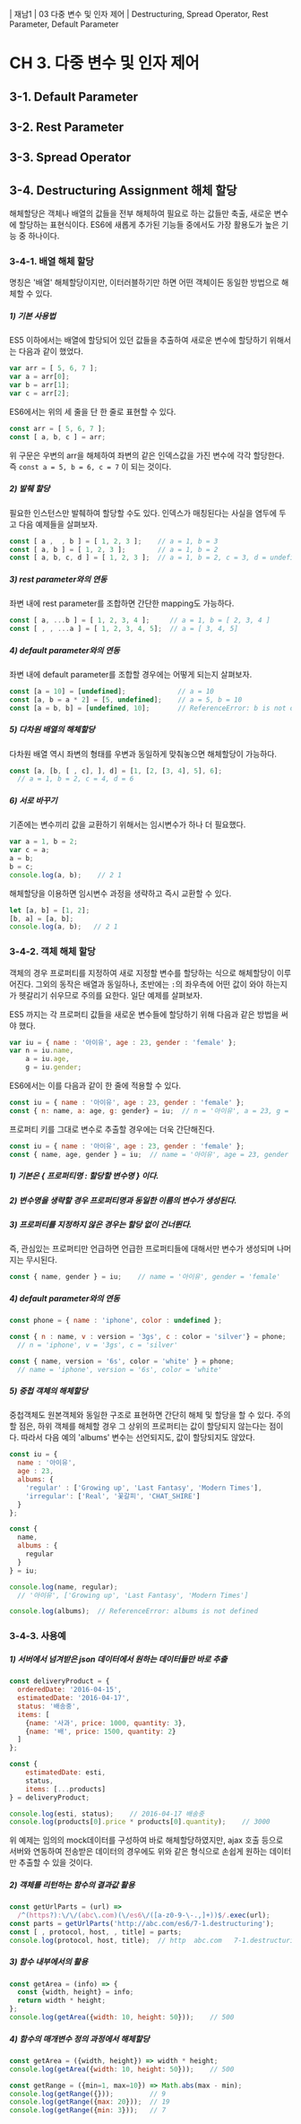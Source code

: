 | 재남1 | 03 다중 변수 및 인자 제어        | Destructuring, Spread Operator, Rest Parameter, Default Parameter

# CH 3. 다중 변수 및 인자 제어

## 3-1. Default Parameter

## 3-2. Rest Parameter

## 3-3. Spread Operator

## 3-4. Destructuring Assignment 해체 할당

해체할당은 객체나 배열의 값들을 전부 해체하여 필요로 하는 값들만 축출, 새로운 변수에 할당하는 표현식이다. ES6에 새롭게 추가된 기능들 중에서도 가장 활용도가 높은 기능 중 하나이다.

### 3-4-1. 배열 해체 할당

명칭은 '배열' 해체할당이지만, 이터러블하기만 하면 어떤 객체이든 동일한 방법으로 해체할 수 있다.


##### 1) 기본 사용법

ES5 이하에서는 배열에 할당되어 있던 값들을 추출하여 새로운 변수에 할당하기 위해서는 다음과 같이 했었다.

```js
var arr = [ 5, 6, 7 ];
var a = arr[0];
var b = arr[1];
var c = arr[2];
```

ES6에서는 위의 세 줄을 단 한 줄로 표현할 수 있다.

```js
const arr = [ 5, 6, 7 ];
const [ a, b, c ] = arr;
```

위 구문은 우변의 arr을 해체하여 좌변의 같은 인덱스값을 가진 변수에 각각 할당한다. 즉 `const a = 5, b = 6, c = 7` 이 되는 것이다.


##### 2) 발췌 할당

필요한 인스턴스만 발췌하여 할당할 수도 있다. 인덱스가 매칭된다는 사실을 염두에 두고 다음 예제들을 살펴보자.

```js
const [ a ,  , b ] = [ 1, 2, 3 ];    // a = 1, b = 3
const [ a, b ] = [ 1, 2, 3 ];        // a = 1, b = 2
const [ a, b, c, d ] = [ 1, 2, 3 ];  // a = 1, b = 2, c = 3, d = undefined
```


##### 3) rest parameter와의 연동

좌변 내에 rest parameter를 조합하면 간단한 mapping도 가능하다.

```js
const [ a, ...b ] = [ 1, 2, 3, 4 ];     // a = 1, b = [ 2, 3, 4 ]
const [ , , ...a ] = [ 1, 2, 3, 4, 5];  // a = [ 3, 4, 5]
```


##### 4) default parameter와의 연동

좌변 내에 default parameter를 조합할 경우에는 어떻게 되는지 살펴보자.

```js
const [a = 10] = [undefined];             // a = 10
const [a, b = a * 2] = [5, undefined];    // a = 5, b = 10
const [a = b, b] = [undefined, 10];       // ReferenceError: b is not defined
```



##### 5) 다차원 배열의 해체할당

다차원 배열 역시 좌변의 형태를 우변과 동일하게 맞춰놓으면 해체할당이 가능하다.

```js
const [a, [b, [ , c], ], d] = [1, [2, [3, 4], 5], 6];
  // a = 1, b = 2, c = 4, d = 6
```

##### 6) 서로 바꾸기

기존에는 변수끼리 값을 교환하기 위해서는 임시변수가 하나 더 필요했다.

```js
var a = 1, b = 2;
var c = a;
a = b;
b = c;
console.log(a, b);    // 2 1
```

해체할당을 이용하면 임시변수 과정을 생략하고 즉시 교환할 수 있다.

```js
let [a, b] = [1, 2];
[b, a] = [a, b];
console.log(a, b);   // 2 1
```


### 3-4-2. 객체 해체 할당

객체의 경우 프로퍼티를 지정하여 새로 지정할 변수를 할당하는 식으로 해체할당이 이루어진다. 그외의 동작은 배열과 동일하나, 초반에는 `:`의 좌우측에 어떤 값이 와야 하는지가 헷갈리기 쉬우므로 주의를 요한다. 일단 예제를 살펴보자.

ES5 까지는 각 프로퍼티 값들을 새로운 변수들에 할당하기 위해 다음과 같은 방법을 써야 했다.

```js
var iu = { name : '아이유', age : 23, gender : 'female' };
var n = iu.name,
    a = iu.age,
    g = iu.gender;
```

ES6에서는 이를 다음과 같이 한 줄에 적용할 수 있다.

```js
const iu = { name : '아이유', age : 23, gender : 'female' };
const { n: name, a: age, g: gender} = iu;  // n = '아이유', a = 23, g = 'female'
```

프로퍼티 키를 그대로 변수로 추출할 경우에는 더욱 간단해진다.

```js
const iu = { name : '아이유', age : 23, gender : 'female' };
const { name, age, gender } = iu;  // name = '아이유', age = 23, gender = 'female'
```


##### 1) 기본은 *{ 프로퍼티명 : 할당할 변수명 }* 이다.

##### 2) 변수명을 생략할 경우 프로퍼티명과 동일한 이름의 변수가 생성된다.

##### 3) 프로퍼티를 지정하지 않은 경우는 할당 없이 건너뛴다.

즉, 관심있는 프로퍼티만 언급하면 언급한 프로퍼티들에 대해서만 변수가 생성되며 나머지는 무시된다.

```js
const { name, gender } = iu;    // name = '아이유', gender = 'female'
```

##### 4) default parameter와의 연동

```js
const phone = { name : 'iphone', color : undefined };

const { n : name, v : version = '3gs', c : color = 'silver'} = phone;
  // n = 'iphone', v = '3gs', c = 'silver'

const { name, version = '6s', color = 'white' } = phone;
  // name = 'iphone', version = '6s', color = 'white'
```

##### 5) 중첩 객체의 해체할당

중첩객체도 원본객체와 동일한 구조로 표현하면 간단히 해체 및 할당을 할 수 있다.
주의할 점은, 하위 객체를 해체할 경우 그 상위의 프로퍼티는 값이 할당되지 않는다는 점이다.
따라서 다음 예의 'albums' 변수는 선언되지도, 값이 할당되지도 않았다.

```js
const iu = {
  name : '아이유',
  age : 23,
  albums: {
    'regular' : ['Growing up', 'Last Fantasy', 'Modern Times'],
    'irregular': ['Real', '꽃갈피', 'CHAT_SHIRE']
  }
};

const {
  name,
  albums : {
    regular
  }
} = iu;

console.log(name, regular);
  // '아이유', ['Growing up', 'Last Fantasy', 'Modern Times']

console.log(albums);  // ReferenceError: albums is not defined
```


### 3-4-3. 사용예

##### 1) 서버에서 넘겨받은 json 데이터에서 원하는 데이터들만 바로 추출

```js
const deliveryProduct = {
  orderedDate: '2016-04-15',
  estimatedDate: '2016-04-17',
  status: '배송중',
  items: [
    {name: '사과', price: 1000, quantity: 3},
    {name: '배', price: 1500, quantity: 2}
  ]
};

const {
    estimatedDate: esti,
    status,
    items: [...products]
} = deliveryProduct;

console.log(esti, status);    // 2016-04-17 배송중
console.log(products[0].price * products[0].quantity);    // 3000
```

위 예제는 임의의 mock데이터를 구성하여 바로 해체할당하였지만, ajax 호출 등으로 서버와 연동하여 전송받은 데이터의 경우에도 위와 같은 형식으로 손쉽게 원하는 데이터만 추출할 수 있을 것이다.

##### 2) 객체를 리턴하는 함수의 결과값 활용

```js
const getUrlParts = (url) =>
  /^(https?):\/\/(abc\.com)(\/es6\/([a-z0-9-\-.,]+))$/.exec(url);
const parts = getUrlParts('http://abc.com/es6/7-1.destructuring');
const [ , protocol, host, , title] = parts;
console.log(protocol, host, title);  // http  abc.com   7-1.destructuring
```

##### 3) 함수 내부에서의 활용

```js
const getArea = (info) => {
  const {width, height} = info;
  return width * height;
};
console.log(getArea({width: 10, height: 50}));    // 500
```

##### 4) 함수의 매개변수 정의 과정에서 해체할당

```js
const getArea = ({width, height}) => width * height;
console.log(getArea({width: 10, height: 50}));    // 500

const getRange = ({min=1, max=10}) => Math.abs(max - min);
console.log(getRange({}));         // 9
console.log(getRange({max: 20}));  // 19
console.log(getRange({min: 3}));   // 7
```
